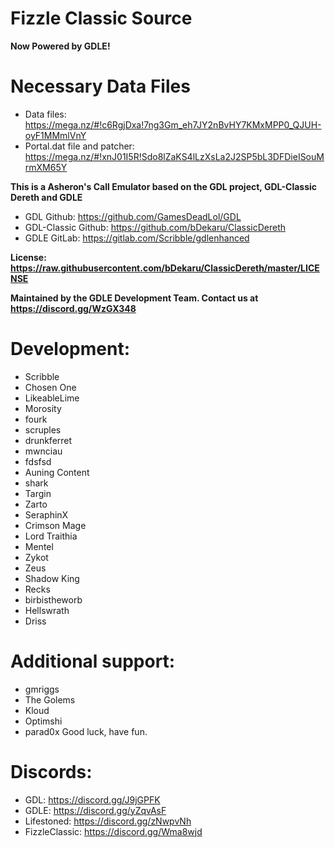 # Fizzle Classic Source
**Now Powered by GDLE!**

# Necessary Data Files
*  Data files: https://mega.nz/#!c6RgjDxa!7ng3Gm_eh7JY2nBvHY7KMxMPP0_QJUH-oyF1MMmlVnY
*  Portal.dat file and patcher: https://mega.nz/#!xnJ01I5R!Sdo8lZaKS4lLzXsLa2J2SP5bL3DFDieISouMrmXM65Y

 **This is a Asheron's Call Emulator based on the GDL project, GDL-Classic Dereth and GDLE**

 * GDL Github: https://github.com/GamesDeadLol/GDL
 * GDL-Classic Github: https://github.com/bDekaru/ClassicDereth
 * GDLE GitLab: https://gitlab.com/Scribble/gdlenhanced
 
 **License: https://raw.githubusercontent.com/bDekaru/ClassicDereth/master/LICENSE**
 
 **Maintained by the GDLE Development Team. Contact us at https://discord.gg/WzGX348** 
 # Development: 
* Scribble
* Chosen One
* LikeableLime 
* Morosity 
* fourk 
* scruples 
* drunkferret 
* mwnciau 
* fdsfsd 
* Auning Content 
* shark 
* Targin 
* Zarto 
* SeraphinX 
* Crimson Mage 
* Lord Traithia 
* Mentel 
* Zykot 
* Zeus 
* Shadow King 
* Recks 
* birbistheworb 
* Hellswrath 
* Driss

 # Additional support: 
* gmriggs
* The Golems
* Kloud
* Optimshi
* parad0x
 Good luck, have fun.
 
 # Discords:
* GDL: https://discord.gg/J9jGPFK
* GDLE: https://discord.gg/yZqvAsF
* Lifestoned: https://discord.gg/zNwpvNh
* FizzleClassic: https://discord.gg/Wma8wjd

